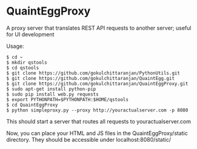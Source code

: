 # QuaintEggProxy
A proxy server that translates REST API requests to another server; useful for UI development
  
Usage:
```
$ cd ~
$ mkdir qstools
$ cd qstools
$ git clone https://github.com/gokulchittaranjan/PythonUtils.git
$ git clone https://github.com/gokulchittaranjan/QuaintEgg.git
$ git clone https://github.com/gokulchittaranjan/QuaintEggProxy.git
$ sudo apt-get install python-pip
$ sudo pip install web.py requests
$ export PYTHONPATH=$PYTHONPATH:$HOME/qstools
$ cd QuaintEggProxy
$ python simpleproxy.py --proxy http://youractualserver.com -p 8080 
```

This should start a server that routes all requests to youractualserver.com

Now, you can place your HTML and JS files in the QuaintEggProxy/static directory.
They should be accessible under localhost:8080/static/

